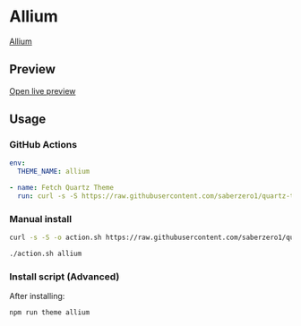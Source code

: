 # Allium

[Allium](#)

## Preview

[Open live preview](https://quartz-themes.github.io/allium/)

## Usage

### GitHub Actions

```yaml
env:
  THEME_NAME: allium
```

```yaml
- name: Fetch Quartz Theme
  run: curl -s -S https://raw.githubusercontent.com/saberzero1/quartz-themes/master/action.sh | bash -s -- $THEME_NAME
```

### Manual install

```bash
curl -s -S -o action.sh https://raw.githubusercontent.com/saberzero1/quartz-themes/master/action.sh

./action.sh allium
```

### Install script (Advanced)

After installing:

```bash
npm run theme allium
```
